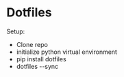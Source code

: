 # Dotfiles

Setup:
- Clone repo
- initialize python virtual environment
- pip install dotfiles
- dotfiles --sync
